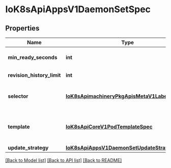 # IoK8sApiAppsV1DaemonSetSpec

## Properties
Name | Type | Description | Notes
------------ | ------------- | ------------- | -------------
**min_ready_seconds** | **int** | The minimum number of seconds for which a newly created DaemonSet pod should be ready without any of its container crashing, for it to be considered available. Defaults to 0 (pod will be considered available as soon as it is ready). | [optional] 
**revision_history_limit** | **int** | The number of old history to retain to allow rollback. This is a pointer to distinguish between explicit zero and not specified. Defaults to 10. | [optional] 
**selector** | [**IoK8sApimachineryPkgApisMetaV1LabelSelector**](IoK8sApimachineryPkgApisMetaV1LabelSelector.md) | A label query over pods that are managed by the daemon set. Must match in order to be controlled. It must match the pod template&#39;s labels. More info: https://kubernetes.io/docs/concepts/overview/working-with-objects/labels/#label-selectors | 
**template** | [**IoK8sApiCoreV1PodTemplateSpec**](IoK8sApiCoreV1PodTemplateSpec.md) | An object that describes the pod that will be created. The DaemonSet will create exactly one copy of this pod on every node that matches the template&#39;s node selector (or on every node if no node selector is specified). More info: https://kubernetes.io/docs/concepts/workloads/controllers/replicationcontroller#pod-template | 
**update_strategy** | [**IoK8sApiAppsV1DaemonSetUpdateStrategy**](IoK8sApiAppsV1DaemonSetUpdateStrategy.md) | An update strategy to replace existing DaemonSet pods with new pods. | [optional] 

[[Back to Model list]](../README.md#documentation-for-models) [[Back to API list]](../README.md#documentation-for-api-endpoints) [[Back to README]](../README.md)


